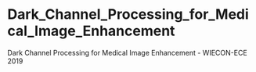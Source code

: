 # Dark_Channel_Processing_for_Medical_Image_Enhancement
Dark Channel Processing for Medical Image Enhancement - WIECON-ECE 2019
